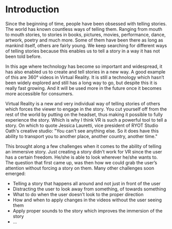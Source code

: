 
# Introduction

Since the beginning of time, people have been obsessed with telling stories. The world has
known countless ways of telling them. Ranging from mouth to mouth stories, to stories in
books, pictures, movies, performance, dance, artwork, poetry and much more. Some of them
have been there as long as mankind itself, others are fairly young. We keep searching for
different ways of telling stories because this enables us to tell a story in a way it has not been
told before.

In this age where technology has become so important and widespread, it has also enabled us
to create and tell stories in a new way. A good example of this are 360° videos in Virtual Reality.
It is still a technology which hasn’t been widely explored and still has a long way to go, but
despite this it is really fast growing. And it will be used more in the future once it becomes
more accessible for consumers. 

Virtual Reality is a new and very individual way of telling stories of others which forces the
viewer to engage in the story. You cut yourself off from the rest of the world by putting on the
headset, thus making it possible to fully experience the story. Which is why I think VR is
such a powerful tool to tell a story. On which to quote Jessica Lauretti, vice president of RYOT
Studio Oath's creative studio: "You can't see anything else. So it does have this ability to
transport you to another place, another country, another time." 

This brought along a few challenges when it comes to the ability of telling an immersive story.
Just creating a story didn’t work for VR since the user has a certain freedom. He/she is able to
look wherever he/she wants to. The question that first came up, was then how we could grab
the user’s attention without forcing a story on them. Many other challenges soon emerged:

- Telling a story that happens all around and not just in front of the user
- Distracting the user to look away from something, of towards something
- What to do when the user doesn’t look to the proper direction
- How and when to apply changes in the videos without the user seeing them
- Apply proper sounds to the story which improves the immersion of the story
- ...


